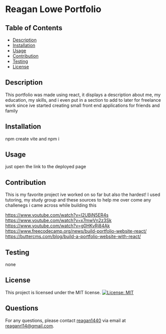 # Reagan Lowe Portfolio

## Table of Contents
* [Description](#description)
* [Installation](#installation)
* [Usage](#usage)
* [Contribution](#contribution)
* [Testing](#testing)
* [License](#license)

## Description
This portfolio was made using react, it displays a description about me, my education, my skills, and i even put in a section to add to later for freelance work since ive started creating small front end applications for friends and family

## Installation
npm create vite and npm i

## Usage
just open the link to the deployed page

## Contribution
This is my favorite project ive worked on so far but also the hardest! I used tutoring, my study group and these sources to help me over come any challenegs i came across while building this 

https://www.youtube.com/watch?v=I2UBjN5ER4s
https://www.youtube.com/watch?v=x7mwVn2z3Sk
https://www.youtube.com/watch?v=g0HKvRj84Ak
https://www.freecodecamp.org/news/build-portfolio-website-react/
https://buttercms.com/blog/build-a-portfolio-website-with-react/

## Testing
none

## License
This project is licensed under the MIT license.
[![License: MIT](https://img.shields.io/badge/License-MIT-yellow.svg)](https://opensource.org/licenses/MIT)

## Questions
For any questions, please contact [reagan1440](https://github.com/reagan1440) via email at reaganrl14@gmail.com.